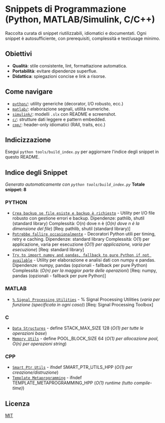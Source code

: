 # Snippets di Programmazione (Python, MATLAB/Simulink, C/C++)

Raccolta curata di snippet riutilizzabili, idiomatici e documentati. Ogni snippet è autosufficiente, con prerequisiti, complessità e test/usage minimo.

## Obiettivi
- **Qualità**: stile consistente, lint, formattazione automatica.
- **Portabilità**: evitare dipendenze superflue.
- **Didattica**: spiegazioni concise e link a risorse.

## Come navigare
- [`python/`](python/): utility generiche (decorator, I/O robusto, ecc.)
- [`matlab/`](matlab/): elaborazione segnali, utilità numeriche.
- [`simulink/`](simulink/): modelli `.slx` con README e screenshot.
- [`c/`](c/): strutture dati leggere e pattern embedded.
- [`cpp/`](cpp/): header-only idiomatici (RAII, traits, ecc.)

## Indicizzazione
Esegui `python tools/build_index.py` per aggiornare l'indice degli snippet in questo README.

## Indice degli Snippet
*Generato automaticamente con `python tools/build_index.py`*
**Totale snippet: 8**
### PYTHON
- [`Crea backup se file esiste e backup è richiesto`](python/file_utils.py) - Utility per I/O file robusto con gestione errori e backup. Dipendenze: pathlib, shutil (standard library) Complessità: O(n) dove n è (*O(n) dove n è la dimensione del file*) [Req: pathlib, shutil (standard library)]
- [`Potrebbe fallire occasionalmente`](python/decorators.py) - Decoratori Python utili per timing, retry e caching. Dipendenze: standard library Complessità: O(1) per applicazione, varia per esecuzione (*O(1) per applicazione, varia per esecuzione*) [Req: standard library]
- [`Try to import numpy and pandas, fallback to pure Python if not available`](python/data_processing.py) - Utility per elaborazione e analisi dati con numpy e pandas. Dipendenze: numpy, pandas (opzionali - fallback per pure Python) Complessità: (*O(n) per la maggior parte delle operazioni*) [Req: numpy, pandas (opzionali - fallback per pure Python)]
### MATLAB
- [`% Signal Processing Utilities`](matlab/signal_processing.m) - % Signal Processing Utilities (*varia per funzione (specificata in ogni caso)*) [Req: Signal Processing Toolbox]
### C
- [`Data Structures`](c/data_structures.c) - define STACK_MAX_SIZE 128 (*O(1) per tutte le operazioni base*)
- [`Memory Utils`](c/memory_utils.c) - define POOL_BLOCK_SIZE 64 (*O(1) per allocazione pool, O(n) per operazioni string*)
### CPP
- [`Smart Ptr Utils`](cpp/smart_ptr_utils.hpp) - ifndef SMART_PTR_UTILS_HPP (*O(1) per creazione/distruzione*)
- [`Template Metaprogramming`](cpp/template_metaprogramming.hpp) - ifndef TEMPLATE_METAPROGRAMMING_HPP (*O(1) runtime (tutto compile-time)*)
## Licenza
[MIT](LICENSE)